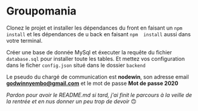 # Groupomania

Clonez le projet et installer les dépendances du front en faisant un `npm install` et les dépendances de u back en faisant `npm  install` aussi dans votre terminal.

Créer une base de donnée MySql et éxecuter la requête du fichier `database.sql` pour installer toute les tables. Et mettez vos configuration dans le ficher `config.json` situé dans le dossier `backend`

Le pseudo du chargé de communication est **nodewin**, son adresse email **godwinnyembo@gmail.com** et le mot de passe **Mot de passe 2020**

*Pardon pour avoir le README.md si tard, j'ai finit le parcours à la veille de la rentrée et en nus donner un peu trop de devoir* 🙃